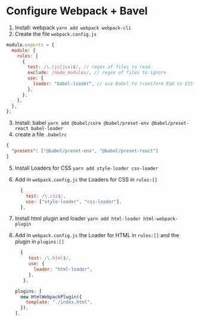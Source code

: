 # Configure Webpack + Bavel

1. Install: webpack
   `yarn add webpack webpack-cli`
2. Create the file `webpack.config.js`

```javascript
module.exports = {
  module: {
    rules: [
      {
        test: /\.(js|jsx)$/, // regex of files to read
        exclude: /node_modules/, // regex of files to ignore
        use: {
          loader: "babel-loader", // use Babel to transform ES6 to ES5
        },
      },
    ],
  },
};
```

3. Install: babel
   `yarn add @babel/core @babel/preset-env @babel/preset-react babel-loader`
4. create a file `.babelrc`

```json
{
  "presets": ["@babel/preset-env", "@babel/preset-react"]
}
```

5. Install Loaders for CSS
   `yarn add style-loader css-loader`
6. Add in `webpack.config.js` the Loaders for CSS in `rules:[]`
   ```javascript
     {
       test: /\.css$/,
       use: ["style-loader", "css-loader"],
     },
   ```
7. Install html plugin and loader
   `yarn add html-loader html-webpack-plugin`
8. Add in `webpack.config.js` the Loader for HTML in `rules:[]` and the plugin in `plugins:[]`

   ```javascript
     {
        test: /\.html$/,
        use: {
          loader: "html-loader",
        },
      },
   ```

   ```javascript
   plugins: [
     new HtmlWebpackPlugin({
       template: "./index.html",
     }),
   ],
   ```
